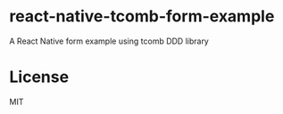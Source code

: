 # react-native-tcomb-form-example
A React Native form example using tcomb DDD library

# License

MIT
